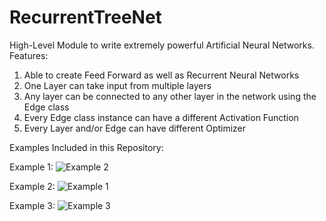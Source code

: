 # RecurrentTreeNet
High-Level Module to write extremely powerful Artificial Neural Networks.
Features:
  1) Able to create Feed Forward as well as Recurrent Neural Networks 
  2) One Layer can take input from multiple layers 
  3) Any layer can be connected to any other layer in the network using the Edge class
  4) Every Edge class instance can have a different Activation Function
  5) Every Layer and/or Edge can have different Optimizer


Examples Included in this Repository:

Example 1:
![Example 2](https://user-images.githubusercontent.com/61238534/130358360-537ea079-fd0f-4136-ba38-0293a8196eee.jpg)


Example 2:
![Example 1](https://user-images.githubusercontent.com/61238534/130358258-8fdce771-36d7-4dc2-b3fd-dece82b5c6c3.jpg)


Example 3:
![Example 3](https://user-images.githubusercontent.com/61238534/130358574-029dded8-6103-47a1-87dd-bb22fd0698f5.jpg)
